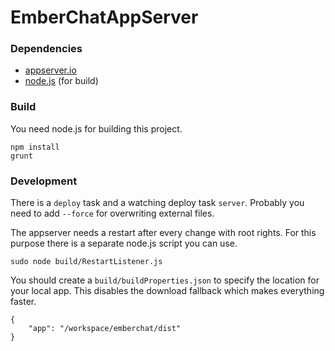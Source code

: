 # EmberChatAppServer #


### Dependencies ###

- [appserver.io](http://appserver.io/)
- [node.js](http://nodejs.org/) (for build)

### Build ###

You need node.js for building this project.
```
npm install
grunt
```

### Development ###

There is a `deploy` task and a watching deploy task `server`. Probably you need to add `--force` for overwriting
external files.

The appserver needs a restart after every change with root rights. For this purpose there is a separate node.js
script you can use.
```
sudo node build/RestartListener.js
```

You should create a `build/buildProperties.json` to specify the location for your local app. This disables the
download fallback which makes everything faster.
```
{
    "app": "/workspace/emberchat/dist"
}
```